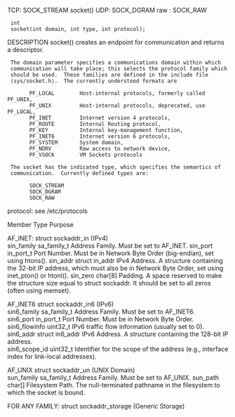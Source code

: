 
TCP: SOCK_STREAM socket()
UDP: SOCK_DGRAM
raw : SOCK_RAW

           
     int
     socket(int domain, int type, int protocol);

DESCRIPTION
     socket() creates an endpoint for communication and returns a descriptor.

     The domain parameter specifies a communications domain within which
     communication will take place; this selects the protocol family which
     should be used.  These families are defined in the include file
     ⟨sys/socket.h⟩.  The currently understood formats are

           PF_LOCAL        Host-internal protocols, formerly called PF_UNIX,
           PF_UNIX         Host-internal protocols, deprecated, use PF_LOCAL,
           PF_INET         Internet version 4 protocols,
           PF_ROUTE        Internal Routing protocol,
           PF_KEY          Internal key-management function,
           PF_INET6        Internet version 6 protocols,
           PF_SYSTEM       System domain,
           PF_NDRV         Raw access to network device,
           PF_VSOCK        VM Sockets protocols

     The socket has the indicated type, which specifies the semantics of
     communication.  Currently defined types are:

           SOCK_STREAM
           SOCK_DGRAM
           SOCK_RAW           

protocol: see /etc/protocols           



Member	Type	Purpose	
			
AF_INET:	 struct sockaddr_in (IPv4)		
sin_family	sa_family_t	Address Family. Must be set to AF_INET.	
sin_port	in_port_t	Port Number. Must be in Network Byte Order (big-endian), set using htons().	
sin_addr	struct in_addr	IPv4 Address. A structure containing the 32-bit IP address, which must also be in Network Byte Order, set using inet_pton() or htonl().	
sin_zero	char[8]	Padding. A space reserved to make the structure size equal to struct sockaddr. It should be set to all zeros (often using memset).	
			
AF_INET6	struct sockaddr_in6 (IPv6)		
sin6_family	sa_family_t	Address Family. Must be set to AF_INET6.	
sin6_port	in_port_t	Port Number. Must be in Network Byte Order.	
sin6_flowinfo	uint32_t	IPv6 traffic flow information (usually set to 0).	
sin6_addr	struct in6_addr	IPv6 Address. A structure containing the 128-bit IP address.	
sin6_scope_id	uint32_t	Identifier for the scope of the address (e.g., interface index for link-local addresses).	
			
AF_UNIX		struct sockaddr_un (UNIX Domain)	
sun_family	sa_family_t	Address Family. Must be set to AF_UNIX.	
sun_path	char[]	Filesystem Path. The null-terminated pathname in the filesystem to which the socket is bound.	

FOR ANY FAMILY:  struct sockaddr_storage (Generic Storage)
